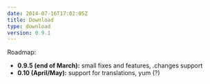 ```yaml
---
date: 2014-07-16T17:02:05Z
title: Download
type: download
version: 0.9.1
---
```


Roadmap:

* __0.9.5 (end of March):__ small fixes and features, .changes support
* __0.10 (April/May):__ support for translations, yum (?)
